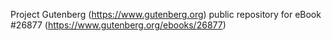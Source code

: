 Project Gutenberg (https://www.gutenberg.org) public repository for eBook #26877 (https://www.gutenberg.org/ebooks/26877)
